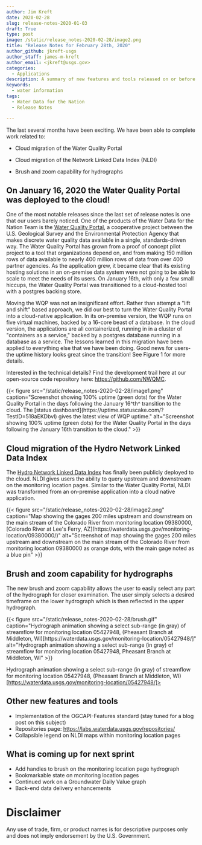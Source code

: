 ```yaml
---
author: Jim Kreft
date: 2020-02-28
slug: release-notes-2020-01-03
draft: True
type: post
image: /static/release_notes-2020-02-28/image2.png
title: "Release Notes for February 28th, 2020"
author_github: jkreft-usgs
author_staff: james-m-kreft
author_email: <jkreft@usgs.gov>
categories:
  - Applications
description: A summary of new features and tools released on or before February 28, 2020
keywords:
  - water information
tags:
  - Water Data for the Nation
  - Release Notes

---
```

The last several months have been exciting. We have been able to
complete work related to:

-   Cloud migration of the Water Quality Portal

-   Cloud migration of the Network Linked Data Index (NLDI)

-   Brush and zoom capability for hydrographs

## On January 16, 2020 the Water Quality Portal was deployed to the cloud!

One of the most notable releases since the last set of release notes is one that our users barely noticed. One of the products of the Water Data for the Nation Team is the [Water Quality Portal](https://www.waterqualitydata.us), a cooperative project between the U.S. Geological Survey and the Environmental Protection Agency that makes discrete water quality data available in a single, standards-driven way. The Water Quality Portal has grown from a proof of concept pilot project to a tool that organizations depend on, and from making 150 million rows of data available to nearly 400 million rows of data from over 400 partner agencies. As the application grew, it became clear that its existing hosting solutions in an on-premise data system were not going to be able to scale to meet the needs of its users. On January 16th, with only a few small hiccups, the Water Quality Portal was transitioned to a cloud-hosted tool with a postgres backing store.

Moving the WQP was not an insignificant effort. Rather than attempt a "lift and shift" based approach, we did our best to turn the Water Quality Portal into a cloud-native application. In its on-premise version, the WQP runs on five virtual machines, backed by a 16-core beast of a database. In the cloud version, the applications are all containerized, running in in a cluster of "containers as a service," backed by a postgres database running in a database as a service. The lessons learned in this migration have been applied to everything else that we have been doing. Good news for users- the uptime history looks great since the transition! See Figure 1 for more details.

Interested in the technical details? Find the development trail here at
our open-source code repository here: <https://github.com/NWQMC>.

<div class="grid-row">
    <div class="grid-col-8 grid-offset-2">
    {{< figure src="/static/release_notes-2020-02-28/image1.png" caption="Screenshot showing 100% uptime (green dots) for the Water Quality Portal in the days following the January 16^th^ transition to the cloud. The [status dashboard](https://uptime.statuscake.com/?TestID=518aEKDbvl) gives the latest view of WQP uptime." alt="Screenshot showing 100% uptime (green dots) for the Water Quality Portal in the days following the January 16th transition to the cloud." >}}
    </div>
</div>


## Cloud migration of the Hydro Network Linked Data Index

The [Hydro Network Linked Data Index](https://labs.waterdata.usgs.gov/about-nldi/) has finally been publicly deployed to the cloud. NLDI gives users the ability to query upstream and downstream on the monitoring location pages. Similar to the Water Quality Portal, NLDI was transformed from an on-premise application into a cloud native application.

<div class="grid-row">
    <div class="grid-col-8 grid-offset-2">
    {{< figure src="/static/release_notes-2020-02-28/image2.png" caption="Map showing the gages 200 miles upstream and downstream on the main stream of the Colorado River from monitoring location 09380000, [Colorado River at Lee's Ferry, AZ](https://waterdata.usgs.gov/monitoring-location/09380000/)" alt="Screenshot of map showing the gages 200 miles upstream and downstream on the main stream of the Colorado River from monitoring location 09380000 as orange dots, with the main gage noted as a blue pin" >}}
    </div>
</div>


## Brush and zoom capability for hydrographs

The new brush and zoom capability allows the user to easily select any part of the hydrograph for closer examination. The user simply selects a desired timeframe on the lower hydrograph which is then reflected in the upper hydrograph.

<div class="grid-row">
    <div class="grid-col-8 grid-offset-2">
    {{< figure src="/static/release_notes-2020-02-28/brush.gif" caption="Hydrograph animation showing a select sub-range (in gray) of streamflow for monitoring location 05427948, (Pheasant Branch at Middleton, WI)[https://waterdata.usgs.gov/monitoring-location/05427948/]" alt="Hydrograph animation showing a select sub-range (in gray) of streamflow for monitoring location 05427948, Pheasant Branch at Middleton, WI" >}}
    </div>
</div>

Hydrograph animation showing a select sub-range (in gray) of streamflow for monitoring location 05427948, (Pheasant Branch at Middleton, WI)[https://waterdata.usgs.gov/monitoring-location/05427948/]>

## Other new features and tools

-   Implementation of the OGCAPI-Features standard (stay tuned for a
    blog post on this subject)
-   Repositories page: <https://labs.waterdata.usgs.gov/repositories/>
-   Collapsible legend on NLDI maps within monitoring location pages

## What is coming up for next sprint 

-   Add handles to brush on the monitoring location page hydrograph
-   Bookmarkable state on monitoring location pages
-   Continued work on a Groundwater Daily Value graph
-   Back-end data delivery enhancements   


Disclaimer
==========
Any use of trade, firm, or product names is for descriptive purposes only and does not imply endorsement by the U.S. Government.